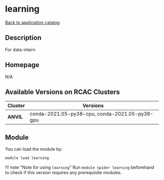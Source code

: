 # learning

[Back to application catalog](../app_catalog.md)

## Description

For data-intern

## Homepage

N/A

## Available Versions on RCAC Clusters

|Cluster|Versions|
|---|---|
**ANVIL**|conda-2021.05-py38-cpu, conda-2021.05-py38-gpu

## Module

You can load the module by:

```bash
module load learning
```

!!! note "Note for using `learning`"
    Run `module spider learning` beforehand to check if this version requires any prerequisite modules.
